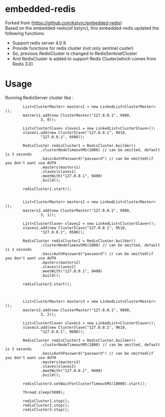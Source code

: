 embedded-redis
==============

Forked from (https://github.com/kstyrc/embedded-redis)</br>
Based on the embedded-redis(of kstyrc), this embedded-redis updated the following functions.
- Support redis server 4.0.9
- Provide functions for redis cluster (not only sentinel custer)
- So, previous RedisCluster is changed to RedisSentinelCluster
- And RedisCluster is added to support Redis Cluster(which comes from Redis 3.0)

Usage
==============

Running RedisServer cluster like :

```
        List<ClusterMaster> masters1 = new LinkedList<ClusterMaster>();
        masters1.add(new ClusterMaster("127.0.0.1", 9400,
                3, 0));

        List<ClusterSlave> slaves1 = new LinkedList<ClusterSlave>();
        slaves1.add(new ClusterSlave("127.0.0.1", 9410,
                "127.0.0.1", 9400));

        RedisCluster redisCluster1 = RedisCluster.builder()
                .clusterNodeTimeoutMS(1000) // can be omitted, default is 3 seconds
                .basicAuthPassword("password") // can be omitted(if you don't want use AUTH
                .masters(masters1)
                .slaves(slaves1)
                .meetWith("127.0.0.1", 9400)
                .build();

        redisCluster1.start();


        List<ClusterMaster> masters2 = new LinkedList<ClusterMaster>();
        masters2.add(new ClusterMaster("127.0.0.1", 9500,
                3, 1));

        List<ClusterSlave> slaves2 = new LinkedList<ClusterSlave>();
        slaves2.add(new ClusterSlave("127.0.0.1", 9510,
                "127.0.0.1", 9500));

        RedisCluster redisCluster2 = RedisCluster.builder()
                .clusterNodeTimeoutMS(1000) // can be omitted, default is 3 seconds
                .basicAuthPassword("password") // can be omitted(if you don't want use AUTH
                .masters(masters2)
                .slaves(slaves2)
                .meetWith("127.0.0.1", 9400)
                .build();

        redisCluster2.start();



        List<ClusterMaster> masters3 = new LinkedList<ClusterMaster>();
        masters3.add(new ClusterMaster("127.0.0.1", 9600,
                3, 2));

        List<ClusterSlave> slaves3 = new LinkedList<ClusterSlave>();
        slaves3.add(new ClusterSlave("127.0.0.1", 9610,
                "127.0.0.1", 9600));

        RedisCluster redisCluster3 = RedisCluster.builder()
                .clusterNodeTimeoutMS(1000) // can be omitted, default is 3 seconds
                .basicAuthPassword("password") // can be omitted(if you don't want use AUTH
                .masters(masters3)
                .slaves(slaves3)
                .meetWith("127.0.0.1", 9400)
                .build();

        redisCluster3.setWaitForClusterTimeoutMS(10000).start();

        Thread.sleep(5000);

        redisCluster1.stop();
        redisCluster2.stop();
        redisCluster3.stop();
```
